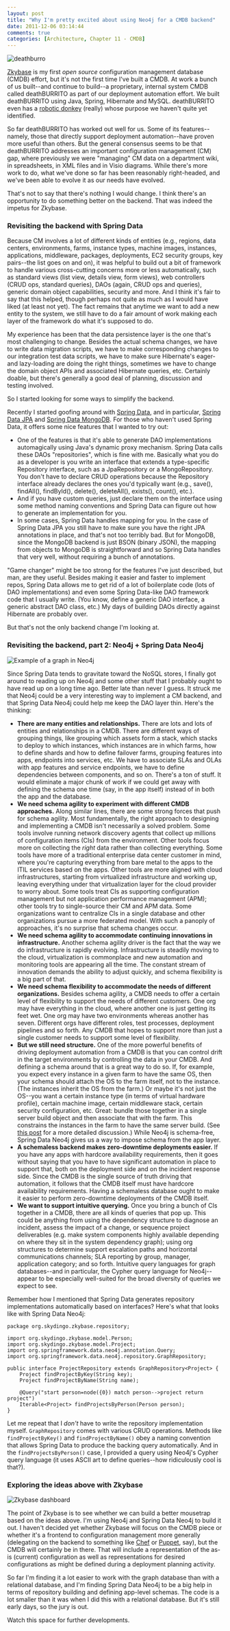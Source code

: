 ```yaml
---
layout: post
title: "Why I'm pretty excited about using Neo4j for a CMDB backend"
date: 2011-12-06 03:14:44
comments: true
categories: [Architecture, Chapter 11 - CMDB]
---
```

![deathburro](http://springinpractice.s3.amazonaws.com/blog/images/2011-12-06-why-im-pretty-excited-about-using-neo4j-for-a-cmdb-backend/deathburro-200x300.jpg)

[Zkybase](https://github.com/williewheeler/zkybase) is my first <em>open source</em> configuration management database (CMDB) effort, but it's not the first time I've built a CMDB. At work a bunch of us built--and continue to build--a proprietary, internal system CMDB called deathBURRITO as part of our deployment automation effort. We built deathBURRITO using Java, Spring, Hibernate and MySQL. deathBURRITO even has a <a href="http://theksmith.com/tagged/deathburro/">robotic donkey</a> (really) whose purpose we haven't quite yet identified.

So far deathBURRITO has worked out well for us. Some of its features--namely, those that directly support deployment automation--have proven more useful than others. But the general consensus seems to be that deathBURRITO addresses an important configuration management (CM) gap, where previously we were "managing" CM data on a department wiki, in spreadsheets, in XML files and in Visio diagrams. While there's more work to do, what we've done so far has been reasonably right-headed, and we've been able to evolve it as our needs have evolved.

That's not to say that there's nothing I would change. I think there's an opportunity to do something better on the backend. That was indeed the impetus for Zkybase.

<h3>Revisiting the backend with Spring Data</h3>

Because CM involves a lot of different kinds of entities (e.g., regions, data centers, environments, farms, instance types, machine images, instances, applications, middleware, packages, deployments, EC2 security groups, key pairs--the list goes on and on), it was helpful to build out a bit of framework to handle various cross-cutting concerns more or less automatically, such as standard views (list view, details view, form views), web controllers (CRUD ops, standard queries), DAOs (again, CRUD ops and queries), generic domain object capabilities, security and more. And I think it's fair to say that this helped, though perhaps not quite as much as I would have liked (at least not yet). The fact remains that anytime we want to add a new entity to the system, we still have to do a fair amount of work making each layer of the framework do what it's supposed to do.

My experience has been that the data persistence layer is the one that's most challenging to change. Besides the actual schema changes, we have to write data migration scripts, we have to make corresponding changes to our integration test data scripts, we have to make sure Hibernate's eager- and lazy-loading are doing the right things, sometimes we have to change the domain object APIs and associated Hibernate queries, etc. Certainly doable, but there's generally a good deal of planning, discussion and testing involved.

So I started looking for some ways to simplify the backend.

Recently I started goofing around with <a href="http://www.springsource.org/spring-data">Spring Data</a>, and in particular, <a href="http://www.springsource.org/spring-data/jpa">Spring Data JPA</a> and <a href="http://www.springsource.org/spring-data/mongodb">Spring Data MongoDB</a>. For those who haven't used Spring Data, it offers some nice features that I wanted to try out:

<ul class="square">
	<li>One of the features is that it's able to generate DAO implementations automagically using Java's dynamic proxy mechanism. Spring Data calls these DAOs "repositories", which is fine with me. Basically what you do as a developer is you write an interface that extends a type-specific Repository interface, such as a JpaRepository or a MongoRepository. You don't have to declare CRUD operations because the Repository interface already declares the ones you'd typically want (e.g., save(), findAll(), findById(), delete(), deleteAll(), exists(), count(), etc.).</li>
	<li>And if you have custom queries, just declare them on the interface using some method naming conventions and Spring Data can figure out how to generate an implementation for you.</li>
	<li>In some cases, Spring Data handles mapping for you. In the case of Spring Data JPA you still have to make sure you have the right JPA annotations in place, and that's not too terribly bad. But for MongoDB, since the MongoDB backend is just BSON (binary JSON), the mapping from objects to MongoDB is straightforward and so Spring Data handles that very well, without requiring a bunch of annotations.</li>
</ul>
"Game changer" might be too strong for the features I've just described, but man, are they useful. Besides making it easier and faster to implement repos, Spring Data allows me to get rid of a lot of boilerplate code (lots of DAO implementations) and even some Spring Data-like DAO framework code that I usually write. (You know, define a generic DAO interface, a generic abstract DAO class, etc.) My days of building DAOs directly against Hibernate are probably over.

But that's not the only backend change I'm looking at.

<h3>Revisiting the backend, part 2: Neo4j + Spring Data Neo4j</h3>

![Example of a graph in Neo4j](http://springinpractice.s3.amazonaws.com/blog/images/2011-12-06-why-im-pretty-excited-about-using-neo4j-for-a-cmdb-backend/neo4j-graph.png)

Since Spring Data tends to gravitate toward the NoSQL stores, I finally got around to reading up on Neo4j and some other stuff that I probably ought to have read up on a long time ago. Better late than never I guess. It struck me that Neo4j could be a very interesting way to implement a CM backend, and that Spring Data Neo4j could help me keep the DAO layer thin. Here's the thinking:

<ul class="square">
	<li><strong>There are many entities and relationships.</strong> There are lots and lots of entities and relationships in a CMDB. There are different ways of grouping things, like grouping which assets form a stack, which stacks to deploy to which instances, which instances are in which farms, how to define shards and how to define failover farms, grouping features into apps, endpoints into services, etc. We have to associate SLAs and OLAs with app features and service endpoints, we have to define dependencies between components, and so on. There's a ton of stuff. It would eliminate a major chunk of work if we could get away with defining the schema one time (say, in the app itself) instead of in both the app and the database.</li>
	<li><strong>We need schema agility to experiment with different CMDB approaches.</strong> Along similar lines, there are some strong forces that push for schema agility. Most fundamentally, the right approach to designing and implementing a CMDB isn't necessarily a solved problem. Some tools involve running network discovery agents that collect up millions of configuration items (CIs) from the environment. Other tools focus more on collecting the <em>right</em> data rather than collecting everything. Some tools have more of a traditional enterprise data center customer in mind, where you're capturing everything from bare metal to the apps to the ITIL services based on the apps. Other tools are more aligned with cloud infrastructures, starting from virtualized infrastructure and working up, leaving everything under that virtualization layer for the cloud provider to worry about. Some tools treat CIs as supporting configuration management but not application performance management (APM); other tools try to single-source their CM and APM data. Some organizations want to centralize CIs in a single database and other organizations pursue a more federated model. With such a panoply of approaches, it's no surprise that schema changes occur.</li>
	<li><strong>We need schema agility to accommodate continuing innovations in infrastructure.</strong> Another schema agility driver is the fact that the way we do infrastructure is rapidly evolving. Infrastructure is steadily moving to the cloud, virtualization is commonplace and new automation and monitoring tools are appearing all the time. The constant stream of innovation demands the ability to adjust quickly, and schema flexibility is a big part of that.</li>
	<li><strong>We need schema flexibility to accommodate the needs of different organizations.</strong> Besides schema agility, a CMDB needs to offer a certain level of flexibility to support the needs of different customers. One org may have everything in the cloud, where another one is just getting its feet wet. One org may have two environments whereas another has seven. Different orgs have different roles, test processes, deployment pipelines and so forth. Any CMDB that hopes to support more than just a single customer needs to support some level of flexibility.</li>
	<li><strong>But we still need structure.</strong> One of the more powerful benefits of driving deployment automation from a CMDB is that you can control drift in the target environments by controlling the data in your CMDB. And defining a schema around that is a great way to do so. If, for example, you expect every instance in a given farm to have the same OS, then your schema should attach the OS to the farm itself, not to the instance. (The instances inherit the OS from the farm.) Or maybe it's not just the OS--you want a certain instance type (in terms of virtual hardware profile), certain machine image, certain middleware stack, certain security configuration, etc. Great: bundle those together in a single server build object and then associate that with the farm. This constrains the instances in the farm to have the same server build. (See <a title="Flexibility" href="http://skydingo.com/blog/?p=56">this post</a> for a more detailed discussion.) While Neo4j is schema-free, Spring Data Neo4j gives us a way to impose schema from the app layer.</li>
	<li><strong>A schemaless backend makes zero-downtime deployments easier.</strong> If you have any apps with hardcore availability requirements, then it goes without saying that you have to have significant automation in place to support that, both on the deployment side and on the incident response side. Since the CMDB is the single source of truth driving that automation, it follows that the CMDB itself must have hardcore availability requirements. Having a schemaless database ought to make it easier to perform zero-downtime deployments of the CMDB itself.</li>
	<li><strong>We want to support intuitive querying.</strong> Once you bring a bunch of CIs together in a CMDB, there are all kinds of queries that pop up. This could be anything from using the dependency structure to diagnose an incident, assess the impact of a change, or sequence project deliverables (e.g. make system components highly available depending on where they sit in the system dependency graph); using org structures to determine support escalation paths and horizontal communications channels; SLA reporting by group, manager, application category; and so forth. Intuitive query languages for graph databases--and in particular, the Cypher query language for Neo4j--appear to be especially well-suited for the broad diversity of queries we expect to see.</li>
</ul>

Remember how I mentioned that Spring Data generates repository implementations automatically based on interfaces? Here's what that looks like with Spring Data Neo4j:

    package org.skydingo.zkybase.repository;
    
    import org.skydingo.zkybase.model.Person;
    import org.skydingo.zkybase.model.Project;
    import org.springframework.data.neo4j.annotation.Query;
    import org.springframework.data.neo4j.repository.GraphRepository;
    
    public interface ProjectRepository extends GraphRepository<Project> {
        Project findProjectByKey(String key);
        Project findProjectByName(String name);
    
        @Query("start person=node({0}) match person-->project return project")
        Iterable<Project> findProjectsByPerson(Person person);
    }

Let me repeat that I <em>don't</em> have to write the repository implementation myself. <code>GraphRepository</code> comes with various CRUD operations. Methods like <code>findProjectByKey()</code> and <code>findProjectByName()</code> obey a naming convention that allows Spring Data to produce the backing query automatically. And in the <code>findProjectsByPerson()</code> case, I provided a query using Neo4j's Cypher query language (it uses ASCII art to define queries--how ridiculously cool is that?).

<h3>Exploring the ideas above with Zkybase</h3>

![Zkybase dashboard](http://springinpractice.s3.amazonaws.com/blog/images/2011-12-06-why-im-pretty-excited-about-using-neo4j-for-a-cmdb-backend/dashboard1.png)

The point of Zkybase is to see whether we can build a better mousetrap based on the ideas above. I'm using Neo4j and Spring Data Neo4j to build it out. I haven't decided yet whether Zkybase will focus on the CMDB piece or whether it's a frontend to configuration management more generally (delegating on the backend to something like <a href="http://www.opscode.com/chef/">Chef</a> or <a href="http://puppetlabs.com/">Puppet</a>, say), but the CMDB will certainly be in there. That will include a representation of the as-is (current) configuration as well as representations for desired configurations as might be defined during a deployment planning activity.

So far I'm finding it a lot easier to work with the graph database than with a relational database, and I'm finding Spring Data Neo4j to be a big help in terms of repository building and defining app-level schemas. The code is a lot smaller than it was when I did this with a relational database. But it's still early days, so the jury is out.

Watch this space for further developments.

